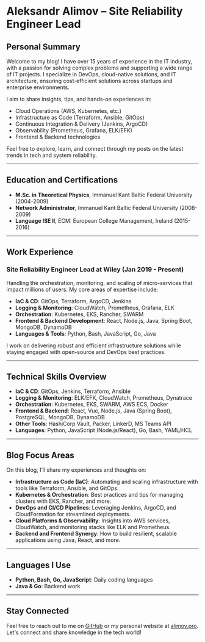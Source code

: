 # Aleksandr Alimov – Site Reliability Engineer Lead

## Personal Summary

Welcome to my blog! I have over 15 years of experience in the IT industry, with a passion for solving complex problems and supporting a wide range of IT projects. I specialize in DevOps, cloud-native solutions, and IT architecture, ensuring cost-efficient solutions across startups and enterprise environments.

I aim to share insights, tips, and hands-on experiences in:

- Cloud Operations (AWS, Kubernetes, etc.)
- Infrastructure as Code (Terraform, Ansible, GitOps)
- Continuous Integration & Delivery (Jenkins, ArgoCD)
- Observability (Prometheus, Grafana, ELK/EFK)
- Frontend & Backend technologies

Feel free to explore, learn, and connect through my posts on the latest trends in tech and system reliability.

---

## Education and Certifications

- **M.Sc. in Theoretical Physics**, Immanuel Kant Baltic Federal University (2004-2009)
- **Network Administrator**, Immanuel Kant Baltic Federal University (2008-2009)
- **Language ISE II**, ECM: European College Management, Ireland (2015-2016)

---

## Work Experience

### Site Reliability Engineer Lead at Wiley (Jan 2019 - Present)
Handling the orchestration, monitoring, and scaling of micro-services that impact millions of users. My core areas of expertise include:

- **IaC & CD**: GitOps, Terraform, ArgoCD, Jenkins
- **Logging & Monitoring**: CloudWatch, Prometheus, Grafana, ELK
- **Orchestration**: Kubernetes, EKS, Rancher, SWARM
- **Frontend & Backend Development**: React, Node.js, Java, Spring Boot, MongoDB, DynamoDB
- **Languages & Tools**: Python, Bash, JavaScript, Go, Java

I work on delivering robust and efficient infrastructure solutions while staying engaged with open-source and DevOps best practices.

---

## Technical Skills Overview

- **IaC & CD**: GitOps, Jenkins, Terraform, Ansible
- **Logging & Monitoring**: ELK/EFK, CloudWatch, Prometheus, Dynatrace
- **Orchestration**: Kubernetes, EKS, SWARM, AWS ECS, Docker
- **Frontend & Backend**: React, Vue, Node.js, Java (Spring Boot), PostgreSQL, MongoDB, DynamoDB
- **Other Tools**: HashiCorp Vault, Packer, LinkerD, MS Teams API
- **Languages**: Python, JavaScript (Node.js/React), Go, Bash, YAML/HCL

---

## Blog Focus Areas

On this blog, I’ll share my experiences and thoughts on:

- **Infrastructure as Code (IaC)**: Automating and scaling infrastructure with tools like Terraform, Ansible, and GitOps.
- **Kubernetes & Orchestration**: Best practices and tips for managing clusters with EKS, Rancher, and more.
- **DevOps and CI/CD Pipelines**: Leveraging Jenkins, ArgoCD, and CloudFormation for streamlined deployments.
- **Cloud Platforms & Observability**: Insights into AWS services, CloudWatch, and monitoring stacks like ELK and Prometheus.
- **Backend and Frontend Synergy**: How to build resilient, scalable applications using Java, React, and more.

---

## Languages I Use

- **Python, Bash, Go, JavaScript**: Daily coding languages
- **Java & Go**: Backend work

---

## Stay Connected

Feel free to reach out to me on [GitHub](https://github.com/KlinDos) or my personal website at [alimov.pro](https://alimov.pro). Let's connect and share knowledge in the tech world!
